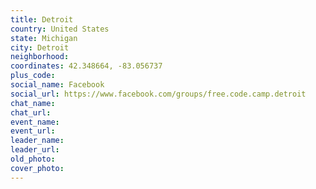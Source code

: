 ```yaml
---
title: Detroit
country: United States
state: Michigan
city: Detroit
neighborhood: 
coordinates: 42.348664, -83.056737
plus_code:
social_name: Facebook
social_url: https://www.facebook.com/groups/free.code.camp.detroit
chat_name:
chat_url:
event_name:
event_url:
leader_name:
leader_url:
old_photo: 
cover_photo:
---
```


